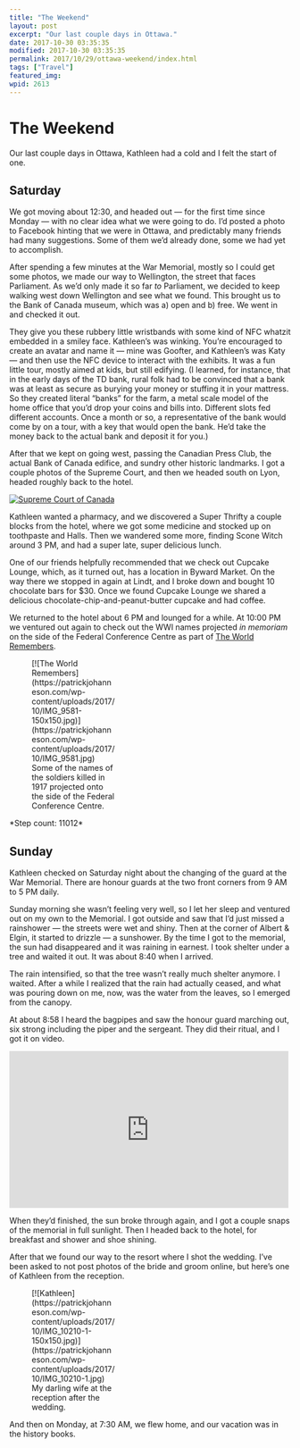 ```yaml
---
title: "The Weekend"
layout: post
excerpt: "Our last couple days in Ottawa."
date: 2017-10-30 03:35:35
modified: 2017-10-30 03:35:35
permalink: 2017/10/29/ottawa-weekend/index.html
tags: ["Travel"]
featured_img: 
wpid: 2613
---
```


# The Weekend

Our last couple days in Ottawa, Kathleen had a cold and I felt the start of one.

Saturday
--------

We got moving about 12:30, and headed out — for the first time since Monday — with no clear idea what we were going to do. I’d posted a photo to Facebook hinting that we were in Ottawa, and predictably many friends had many suggestions. Some of them we’d already done, some we had yet to accomplish.

After spending a few minutes at the War Memorial, mostly so I could get some photos, we made our way to Wellington, the street that faces Parliament. As we’d only made it so far *to* Parliament, we decided to keep walking west down Wellington and see what we found. This brought us to the Bank of Canada museum, which was a) open and b) free. We went in and checked it out.

They give you these rubbery little wristbands with some kind of NFC whatzit embedded in a smiley face. Kathleen’s was winking. You’re encouraged to create an avatar and name it — mine was Goofter, and Kathleen’s was Katy — and then use the NFC device to interact with the exhibits. It was a fun little tour, mostly aimed at kids, but still edifying. (I learned, for instance, that in the early days of the TD bank, rural folk had to be convinced that a bank was at least as secure as burying your money or stuffing it in your mattress. So they created literal “banks” for the farm, a metal scale model of the home office that you’d drop your coins and bills into. Different slots fed different accounts. Once a month or so, a representative of the bank would come by on a tour, with a key that would open the bank. He’d take the money back to the actual bank and deposit it for you.)

After that we kept on going west, passing the Canadian Press Club, the actual Bank of Canada edifice, and sundry other historic landmarks. I got a couple photos of the Supreme Court, and then we headed south on Lyon, headed roughly back to the hotel.

[![Supreme Court of Canada](https://patrickjohanneson.com/wp-content/uploads/2017/10/IMG_9570-150x150.jpg)](https://patrickjohanneson.com/wp-content/uploads/2017/10/IMG_9570.jpg)

Kathleen wanted a pharmacy, and we discovered a Super Thrifty a couple blocks from the hotel, where we got some medicine and stocked up on toothpaste and Halls. Then we wandered some more, finding Scone Witch around 3 PM, and had a super late, super delicious lunch.

One of our friends helpfully recommended that we check out Cupcake Lounge, which, as it turned out, has a location in Byward Market. On the way there we stopped in again at Lindt, and I broke down and bought 10 chocolate bars for $30. Once we found Cupcake Lounge we shared a delicious chocolate-chip-and-peanut-butter cupcake and had coffee.

We returned to the hotel about 6 PM and lounged for a while. At 10:00 PM we ventured out again to check out the WWI names projected *in memoriam* on the side of the Federal Conference Centre as part of [The World Remembers](http://www.theworldremembers.org/).

<figure aria-describedby="caption-attachment-2607" class="wp-caption alignnone" id="attachment_2607" style="width: 150px">[![The World Remembers](https://patrickjohanneson.com/wp-content/uploads/2017/10/IMG_9581-150x150.jpg)](https://patrickjohanneson.com/wp-content/uploads/2017/10/IMG_9581.jpg)<figcaption class="wp-caption-text" id="caption-attachment-2607">Some of the names of the soldiers killed in 1917 projected onto the side of the Federal Conference Centre.</figcaption></figure>*Step count: 11012*

Sunday
------

Kathleen checked on Saturday night about the changing of the guard at the War Memorial. There are honour guards at the two front corners from 9 AM to 5 PM daily.

Sunday morning she wasn’t feeling very well, so I let her sleep and ventured out on my own to the Memorial. I got outside and saw that I’d just missed a rainshower — the streets were wet and shiny. Then at the corner of Albert &amp; Elgin, it started to drizzle — a sunshower. By the time I got to the memorial, the sun had disappeared and it was raining in earnest. I took shelter under a tree and waited it out. It was about 8:40 when I arrived.

The rain intensified, so that the tree wasn’t really much shelter anymore. I waited. After a while I realized that the rain had actually ceased, and what was pouring down on me, now, was the water from the leaves, so I emerged from the canopy.

At about 8:58 I heard the bagpipes and saw the honour guard marching out, six strong including the piper and the sergeant. They did their ritual, and I got it on video.

<iframe allow="accelerometer; autoplay; clipboard-write; encrypted-media; gyroscope; picture-in-picture; web-share" allowfullscreen="" frameborder="0" height="281" loading="lazy" src="https://www.youtube.com/embed/2K6CCtZ_d9E?feature=oembed" title="Ceremonial Guard arrives at the War Memorial" width="500"></iframe>

When they’d finished, the sun broke through again, and I got a couple snaps of the memorial in full sunlight. Then I headed back to the hotel, for breakfast and shower and shoe shining.

After that we found our way to the resort where I shot the wedding. I’ve been asked to not post photos of the bride and groom online, but here’s one of Kathleen from the reception.

<figure aria-describedby="caption-attachment-2611" class="wp-caption alignnone" id="attachment_2611" style="width: 150px">[![Kathleen](https://patrickjohanneson.com/wp-content/uploads/2017/10/IMG_10210-1-150x150.jpg)](https://patrickjohanneson.com/wp-content/uploads/2017/10/IMG_10210-1.jpg)<figcaption class="wp-caption-text" id="caption-attachment-2611">My darling wife at the reception after the wedding.</figcaption></figure>And then on Monday, at 7:30 AM, we flew home, and our vacation was in the history books.

<span style="border-radius: 2px; text-indent: 20px; width: auto; padding: 0px 4px 0px 0px; text-align: center; font: bold 11px/20px 'Helvetica Neue',Helvetica,sans-serif; color: #ffffff; background: #bd081c  no-repeat scroll 3px 50% / 14px 14px; position: absolute; opacity: 1; z-index: 8675309; display: none; cursor: pointer;">Save</span>